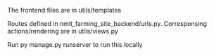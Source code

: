 The frontend files are in utils/templates

Routes defined in nmit_farming_site_backend/urls.py. Corresponsing actions/rendering are in utils/views.py

Run  py manage.py runserver to run this locally
